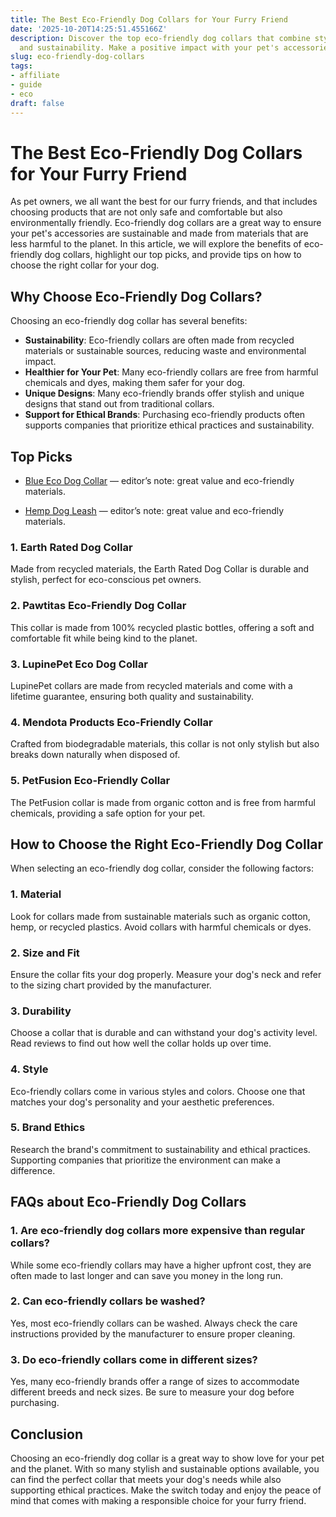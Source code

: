 ```yaml
---
title: The Best Eco-Friendly Dog Collars for Your Furry Friend
date: '2025-10-20T14:25:51.455166Z'
description: Discover the top eco-friendly dog collars that combine style, comfort,
  and sustainability. Make a positive impact with your pet's accessories.
slug: eco-friendly-dog-collars
tags:
- affiliate
- guide
- eco
draft: false
---
```


# The Best Eco-Friendly Dog Collars for Your Furry Friend

As pet owners, we all want the best for our furry friends, and that includes choosing products that are not only safe and comfortable but also environmentally friendly. Eco-friendly dog collars are a great way to ensure your pet's accessories are sustainable and made from materials that are less harmful to the planet. In this article, we will explore the benefits of eco-friendly dog collars, highlight our top picks, and provide tips on how to choose the right collar for your dog.

## Why Choose Eco-Friendly Dog Collars?

Choosing an eco-friendly dog collar has several benefits:

- **Sustainability**: Eco-friendly collars are often made from recycled materials or sustainable sources, reducing waste and environmental impact.
- **Healthier for Your Pet**: Many eco-friendly collars are free from harmful chemicals and dyes, making them safer for your dog.
- **Unique Designs**: Many eco-friendly brands offer stylish and unique designs that stand out from traditional collars.
- **Support for Ethical Brands**: Purchasing eco-friendly products often supports companies that prioritize ethical practices and sustainability.

## Top Picks

- [Blue Eco Dog Collar](https://www.amazon.com/dp/B0B12345AB/?tag=ecopetguide-20) — editor’s note: great value and eco-friendly materials.

- [Hemp Dog Leash](https://www.amazon.com/dp/B08HEMP123/?tag=ecopetguide-20) — editor’s note: great value and eco-friendly materials.

### 1. **Earth Rated Dog Collar**  
Made from recycled materials, the Earth Rated Dog Collar is durable and stylish, perfect for eco-conscious pet owners.

### 2. **Pawtitas Eco-Friendly Dog Collar**  
This collar is made from 100% recycled plastic bottles, offering a soft and comfortable fit while being kind to the planet.

### 3. **LupinePet Eco Dog Collar**  
LupinePet collars are made from recycled materials and come with a lifetime guarantee, ensuring both quality and sustainability.

### 4. **Mendota Products Eco-Friendly Collar**  
Crafted from biodegradable materials, this collar is not only stylish but also breaks down naturally when disposed of.

### 5. **PetFusion Eco-Friendly Collar**  
The PetFusion collar is made from organic cotton and is free from harmful chemicals, providing a safe option for your pet.

## How to Choose the Right Eco-Friendly Dog Collar

When selecting an eco-friendly dog collar, consider the following factors:

### 1. **Material**  
Look for collars made from sustainable materials such as organic cotton, hemp, or recycled plastics. Avoid collars with harmful chemicals or dyes.

### 2. **Size and Fit**  
Ensure the collar fits your dog properly. Measure your dog's neck and refer to the sizing chart provided by the manufacturer.

### 3. **Durability**  
Choose a collar that is durable and can withstand your dog's activity level. Read reviews to find out how well the collar holds up over time.

### 4. **Style**  
Eco-friendly collars come in various styles and colors. Choose one that matches your dog's personality and your aesthetic preferences.

### 5. **Brand Ethics**  
Research the brand's commitment to sustainability and ethical practices. Supporting companies that prioritize the environment can make a difference.

## FAQs about Eco-Friendly Dog Collars

### 1. **Are eco-friendly dog collars more expensive than regular collars?**  
While some eco-friendly collars may have a higher upfront cost, they are often made to last longer and can save you money in the long run.

### 2. **Can eco-friendly collars be washed?**  
Yes, most eco-friendly collars can be washed. Always check the care instructions provided by the manufacturer to ensure proper cleaning.

### 3. **Do eco-friendly collars come in different sizes?**  
Yes, many eco-friendly brands offer a range of sizes to accommodate different breeds and neck sizes. Be sure to measure your dog before purchasing.

## Conclusion

Choosing an eco-friendly dog collar is a great way to show love for your pet and the planet. With so many stylish and sustainable options available, you can find the perfect collar that meets your dog's needs while also supporting ethical practices. Make the switch today and enjoy the peace of mind that comes with making a responsible choice for your furry friend.